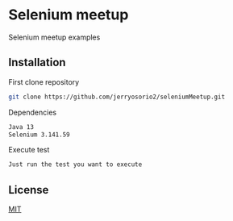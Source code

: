 # Selenium meetup

Selenium meetup examples

## Installation

First clone repository

```bash
git clone https://github.com/jerryosorio2/seleniumMeetup.git
```

Dependencies

```bash
Java 13
Selenium 3.141.59
```

Execute test

```bash
Just run the test you want to execute
```

## License
[MIT](https://choosealicense.com/licenses/mit/)